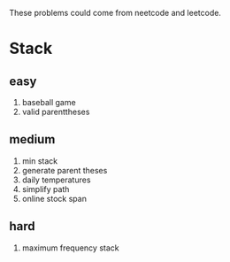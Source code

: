 These problems could come from neetcode and leetcode.

# Stack

## easy
1. baseball game
2. valid parenttheses

## medium
1. min stack
2. generate parent theses
3. daily temperatures
4. simplify path
5. online stock span

## hard
1. maximum frequency stack
